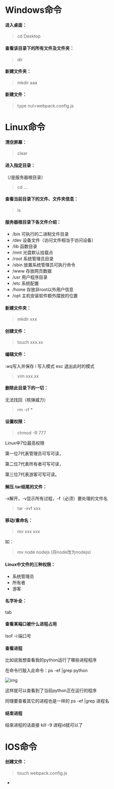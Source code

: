 # Windows命令

#### 进入桌面：

>  cd Desktop

#### 查看该目录下的所有文件及文件夹：

> dir

#### 新建文件夹：

> mkdir aaa



#### 新建文件：

> type nul>webpack.config.js



# Linux命令

#### 清空屏幕：

> clear

#### 进入指定目录：

（/是服务器根目录）

> cd  ...

#### 查看当前目录下的文件、文件夹信息：

> ls

#### 服务器根目录下各文件介绍：

- /bin 可执行的二进制文件目录
- /dev 设备文件（访问文件相当于访问设备）
- /lib  函数目录
- /mnt  光盘默认挂载点
- /root  系统管理员目录
- /sbin  放置系统管理员可执行命令
- /www 存放网页数据
- /usr 用户程序目录
- /etc 系统配置
- /home 存放非root以外用户信息
- /opt  主机安装软件额外摆放的位置

#### 新建文件夹：

> mkdir xxx

#### 创建文件：

> touch xxx.xx

#### 编辑文件：

:wq写入并保存   i 写入模式   esc 退出此时的模式

> vim xxx.xx

#### 删除此目录下的一切：

无法找回（核弹威力）

> rm -rf *

#### 设置权限：

> chmod -R 777

Linux中7位最高权限

第一位7代表管理员可写可读，

第二位7代表所有者可写可读，

第三位7代表游客可写可读。

#### 解压.tar结尾的文件：

-x解开，-v显示所有过程，-f（必须）要处理的文件名

> tar -xvf xxx 

#### 移动/重命名：

> mv xxx xxx

如：

> mv node  nodejs  (将node改为nodejs)

#### Linux中文件的三种权限：

- 系统管理员
- 所有者
- 游客

#### 名字补全：

tab

#### 查看某端口被什么进程占用

lsof -i:端口号

#### 查看进程

比如说我想查看我的python运行了哪些进程程序

在命令行敲入此命令：ps -ef |grep python

![img](https://img-blog.csdn.net/20180607092058665?watermark/2/text/aHR0cHM6Ly9ibG9nLmNzZG4ubmV0L3FxXzMyNTAyNTEx/font/5a6L5L2T/fontsize/400/fill/I0JBQkFCMA==/dissolve/70)

这样就可以查看到了当前python正在运行的程序

同理要查看其它的进程也是一样的 ps -ef |grep 进程名

#### 结束进程

结束进程的话直接 kill -9 进程id就可以了

# IOS命令

#### 创建文件：

> touch webpack.config.js









*